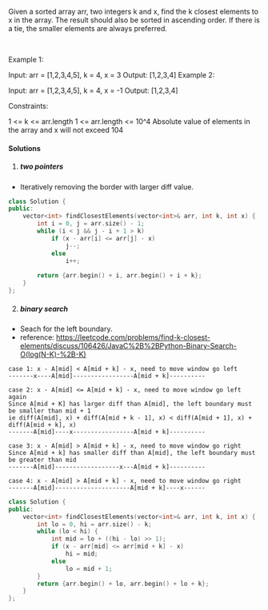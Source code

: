 Given a sorted array arr, two integers k and x, find the k closest elements to x in the array. The result should also be sorted in ascending order. If there is a tie, the smaller elements are always preferred.

 

Example 1:

Input: arr = [1,2,3,4,5], k = 4, x = 3
Output: [1,2,3,4]
Example 2:

Input: arr = [1,2,3,4,5], k = 4, x = -1
Output: [1,2,3,4]
 

Constraints:

1 <= k <= arr.length
1 <= arr.length <= 10^4
Absolute value of elements in the array and x will not exceed 104


#### Solutions


1. ##### two pointers

- Iteratively removing the border with larger diff value.

```c++
class Solution {
public:
    vector<int> findClosestElements(vector<int>& arr, int k, int x) {
        int i = 0, j = arr.size() - 1;
        while (i < j && j - i + 1 > k)
            if (x - arr[i] <= arr[j] - x)
                j--;
            else
                i++;
        
        return {arr.begin() + i, arr.begin() + i + k};
    }
};
```


2. ##### binary search

- Seach for the left boundary.
- reference: https://leetcode.com/problems/find-k-closest-elements/discuss/106426/JavaC%2B%2BPython-Binary-Search-O(log(N-K)-%2B-K)
```
case 1: x - A[mid] < A[mid + k] - x, need to move window go left
-------x----A[mid]-----------------A[mid + k]----------

case 2: x - A[mid] <= A[mid + k] - x, need to move window go left again
Since A[mid + K] has larger diff than A[mid], the left boundary must be smaller than mid + 1
ie diff(A[mid], x) + diff(A[mid + k - 1], x) < diff(A[mid + 1], x) + diff(A[mid + k], x)
-------A[mid]----x-----------------A[mid + k]----------

case 3: x - A[mid] > A[mid + k] - x, need to move window go right
Since A[mid + k] has smaller diff than A[mid], the left boundary must be greater than mid
-------A[mid]------------------x---A[mid + k]----------

case 4: x - A[mid] > A[mid + k] - x, need to move window go right
-------A[mid]---------------------A[mid + k]----x------
```

```c++
class Solution {
public:
    vector<int> findClosestElements(vector<int>& arr, int k, int x) {
        int lo = 0, hi = arr.size() - k;
        while (lo < hi) {
            int mid = lo + ((hi - lo) >> 1);
            if (x - arr[mid] <= arr[mid + k] - x)
                hi = mid;
            else
                lo = mid + 1;
        }
        return {arr.begin() + lo, arr.begin() + lo + k};
    }
};
```